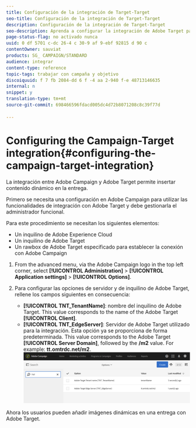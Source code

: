 ```yaml
---
title: Configuración de la integración de Target-Target
seo-title: Configuración de la integración de Target-Target
description: Configuración de la integración de Target-Target
seo-description: Aprenda a configurar la integración de Adobe Target para empezar a utilizar contenido dinámico en Adobe Campaign.
page-status-flag: no activado nunca
uuid: 0 df 5701 c-dc 26-4 c 30-9 af 9-ebf 92815 d 90 c
contentOwner: sauviat
products: SG_ CAMPAIGN/STANDARD
audience: integrar
content-type: reference
topic-tags: trabajar con campaña y objetivo
discoiquuid: f 7 fb 2084-dd 6 f -4 aa 2-940 f-e 48713146635
internal: n
snippet: y
translation-type: tm+mt
source-git-commit: 698466596fdacd005dc4d72b8071208c8c39f77d

---
```



# Configuring the Campaign-Target integration{#configuring-the-campaign-target-integration}

La integración entre Adobe Campaign y Adobe Target permite insertar contenido dinámico en la entrega.

Primero se necesita una configuración en Adobe Campaign para utilizar las funcionalidades de integración con Adobe Target y debe gestionarla el administrador funcional.

Para este procedimiento se necesitan los siguientes elementos:

* Un inquilino de Adobe Experience Cloud
* Un inquilino de Adobe Target
* Un rawbox de Adobe Target especificado para establecer la conexión con Adobe Campaign

1. From the advanced menu, via the Adobe Campaign logo in the top left corner, select **[!UICONTROL Administration]** &gt; **[!UICONTROL Application settings]** &gt; **[!UICONTROL Options]**.
1. Para configurar las opciones de servidor y de inquilino de Adobe Target, rellene los campos siguientes en consecuencia:

   * **[!UICONTROL TNT_TenantName]**: nombre del inquilino de Adobe Target. This value corresponds to the name of the Adobe Target **[!UICONTROL Client]**.
   * **[!UICONTROL TNT_EdgeServer]**: Servidor de Adobe Target utilizado para la integración. Esta opción ya se proporciona de forma predeterminada. This value corresponds to the Adobe Target **[!UICONTROL Server Domain]**, followed by the **/m2** value. For example: **tt.omtrdc.net/m2**.
   ![](assets/tar_options.png)

Ahora los usuarios pueden añadir imágenes dinámicas en una entrega con Adobe Target.
